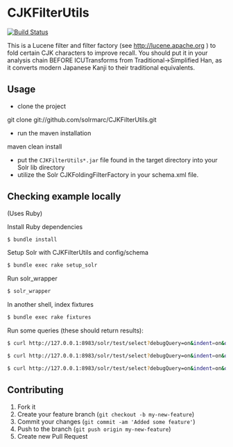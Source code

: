 # CJKFilterUtils

[![Build Status](https://travis-ci.org/sul-dlss/CJKFilterUtils.svg?branch=master)](https://travis-ci.org/sul-dlss/CJKFilterUtils)

This is a Lucene filter and filter factory (see http://lucene.apache.org )
to fold certain CJK characters to improve recall.  You should put it in your
analysis chain BEFORE ICUTransforms from Traditional->Simplified Han, as it
converts modern Japanese Kanji to their traditional equivalents.

## Usage

- clone the project

 git clone git://github.com/solrmarc/CJKFilterUtils.git

- run the maven installation

 maven clean install

- put the `CJKFilterUtils*.jar` file found in the target directory into your Solr lib directory
- utilize the Solr CJKFoldingFilterFactory in your schema.xml file.

 <fieldType name="text_cjk" class="solr.TextField" positionIncrementGap="10000" autoGeneratePhraseQueries="false">
   <analyzer>
   <charFilter class="edu.stanford.lucene.analysis.ICUTransformCharFilterFactory" id="Traditional-Simplified" />
     <tokenizer class="solr.ICUTokenizerFactory" />
     <filter class="solr.CJKWidthFilterFactory"/>
     <filter class="edu.stanford.lucene.analysis.CJKFoldingFilterFactory"/>
     <filter class="solr.ICUTransformFilterFactory" id="Traditional-Simplified"/>
     <filter class="solr.ICUTransformFilterFactory" id="Katakana-Hiragana"/>
     <filter class="solr.ICUFoldingFilterFactory"/>
     <filter class="solr.CJKBigramFilterFactory" han="true" hiragana="true" katakana="true" hangul="true" outputUnigrams="true" />
   </analyzer>
 </fieldType>
 
 ## Checking example locally
 
 (Uses Ruby)
 
 Install Ruby dependencies
 
 ```sh
 $ bundle install
 ```

Setup Solr with CJKFilterUtils and config/schema

```sh
$ bundle exec rake setup_solr
```

Run solr_wrapper

```sh
$ solr_wrapper
```

In another shell, index fixtures

```sh
$ bundle exec rake fixtures
```

Run some queries (these should return results):

```sh
$ curl http://127.0.0.1:8983/solr/test/select?debugQuery=on&indent=on&q=cjk_test:呂思勉两晋南北朝&wt=json

$ curl http://127.0.0.1:8983/solr/test/select?debugQuery=on&indent=on&q=cjk_test:俞平伯红楼梦&wt=json

$ curl http://127.0.0.1:8983/solr/test/select?debugQuery=on&indent=on&q=cjk_test:南洋&wt=json

```

## Contributing

1. Fork it
2. Create your feature branch (`git checkout -b my-new-feature`)
3. Commit your changes (`git commit -am 'Added some feature'`)
4. Push to the branch (`git push origin my-new-feature`)
5. Create new Pull Request
